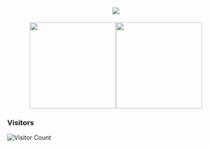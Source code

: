 <h1 align="center">
<img src="https://readme-typing-svg.herokuapp.com?font=ubuntu&size=22&vCenter=true&height=40&lines=Welcome+to+my+home+page+%F0%9F%91%8B;I+guess+you+are+a+hacker+%F0%9F%A4%94;Nice+to+meet+you+%F0%9F%98%9D;Hope+there+is+something+you+need+%F0%9F%8E%81">
</h1>  
<!--
**YGoldking/YGoldking** is a ✨ _special_ ✨ repository because its `README.md` (this file) appears on your GitHub profile.

Here are some ideas to get you started:

- 🔭 I’m currently working on ...
- 🌱 I’m currently learning ...
- 👯 I’m looking to collaborate on ...
- 🤔 I’m looking for help with ...
- 💬 Ask me about ...
- 📫 How to reach me: ...
- 😄 Pronouns: ...
- ⚡ Fun fact: ...
-->


<!--
a Full Stack Developer.  🚀 from China. Involved in a wide range of fields. Love alone C++ & Go & QT.

Development, security, reverse engineering...

My technology stack:

> Linux、Shell、ASM、C/C++、MFC、Qt、Python、Golang、~~PHP~~(Throw away)、JavaScript、Vue、Flutter

Fixed development stack:

- Front end and mobile end: Vue、JavaScript、Flutter+Dart、
- rear end: C/C++、Golang、Python、~~PHP~~
- GUI: Qt5^、~~MFC~~、ImGui
- Bottom layer: C/C++、Qt、Golang
- Security: C/C++、Qt、Golang、Python、
-->



<!--
[![Yang's github stats](https://github-readme-stats.vercel.app/api?username=ygoldking&show_icons=true&theme=dark)](https://github.com/anuraghazra/github-readme-stats) 
![](https://github-readme-stats.vercel.app/api/top-langs/?username=ygoldking&hide_title=false&exclude_repo=ygoldking.github.io&langs_count=10&layout=compact&hide_border=false&bg_color=1a1a1a&text_color=c9cacc&title_color=ffffff")
-->


[comment]: <> (<!--)
<p align="center">
    <img align="center" src="https://github-readme-stats.vercel.app/api?username=ygoldking&show_icons=true&theme=github_dark&locale=es" height="200"/><img align="center" src="https://github-readme-stats.vercel.app/api/top-langs/?username=ygoldking&hide_title=false&exclude_repo=ygoldking.github.io&langs_count=10&layout=compact&hide_border=false&theme=github_dark" height="200" />
</p>

[comment]: <> (-->)


### Visitors
![Visitor Count](https://profile-counter.glitch.me/YGoldking/count.svg)
